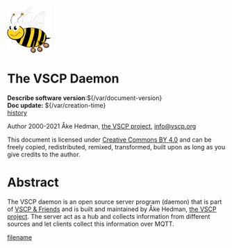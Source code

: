 ![Very Simple Control Protocol](./images/logo_100.png "Very Simple Control Protocol") 

# The VSCP Daemon

**Describe software version**:${/var/document-version}      
**Doc update:** ${/var/creation-time}       
[history](./history.md)

Author 2000-2021 Åke Hedman, [the VSCP project](https://www.vscp.org), [info@vscp.org](info@vscp.org)  

This document is licensed under [Creative Commons BY 4.0](https://creativecommons.org/licenses/by/4.0/) and can be freely copied, redistributed, remixed, transformed, built upon as long as you give credits to the author.

# Abstract

The VSCP daemon is an open source server program (daemon) that is part of [VSCP & Friends](https://www.vscp.org) and is built and maintained by Åke Hedman, [the VSCP project](https://www.vscp.org). The server act as a hub and collects information from different sources and let clients collect this information over MQTT. 


[filename](./bottom_copyright.md ':include')


